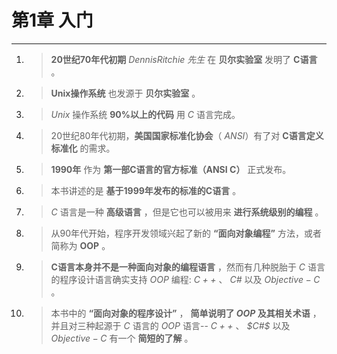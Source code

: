 # 第1章 入门

---

1. >**20世纪70年代初期** *$Dennis Ritchie$ 先生* 在 **贝尔实验室** 发明了 **C语言** 。
2. > **Unix操作系统** 也发源于 **贝尔实验室** 。
3. >*Unix* 操作系统 **90%以上的代码** 用 *$C$* 语言完成。
4. >20世纪80年代初期，**美国国家标准化协会**（ *$ANSI$*）有了对 **C语言定义标准化** 的需求。
5. > **1990年** 作为 **第一部C语言的官方标准（ANSI C）** 正式发布。
6. >本书讲述的是 **基于1999年发布的标准的C语言** 。
7. >*$C$* 语言是一种 **高级语言** ，但是它也可以被用来 **进行系统级别的编程** 。
8. >从90年代开始，程序开发领域兴起了新的 **“面向对象编程”** 方法，或者简称为 **OOP** 。
9. >**C语言本身并不是一种面向对象的编程语言** ，然而有几种脱胎于 *C* 语言的程序设计语言确实支持 *$OOP$* 编程: *$C++$* 、 *$C$#* 以及 *$Objective-C$* 。
10. >本书中的 **“面向对象的程序设计”** ， **简单说明了 *$OOP$* 及其相关术语** ，并且对三种起源于 *$C$* 语言的 *$OOP$* 语言-- *$C++$* 、 *$C#$* 以及 *$Objective-C$* 有一个 **简短的了解** 。
